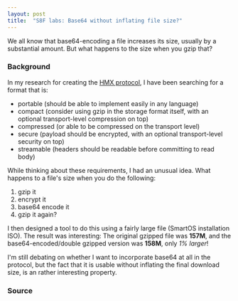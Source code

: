 ```yaml
---
layout: post
title:  "S8F labs: Base64 without inflating file size?"
---
```


We all know that base64-encoding a file increases its size, usually by a substantial
amount. But what happens to the size when you gzip that?

### Background

In my research for creating the [HMX protocol](https://s8f.org/1395871438/), I
have been searching for a format that is:

- portable (should be able to implement easily in any language)
- compact (consider using gzip in the storage format itself, with an optional transport-level compression on top)
- compressed (or able to be compressed on the transport level)
- secure (payload should be encrypted, with an optional transport-level security on top)
- streamable (headers should be readable before committing to read body)

While thinking about these requirements, I had an unusual idea. What happens
to a file's size when you do the following:

1. gzip it
2. encrypt it
3. base64 encode it
4. gzip it again?

I then designed a tool to do this using a fairly large file (SmartOS
installation ISO). The result was interesting: The original gzipped file was **157M**,
and the base64-encoded/double gzipped version was **158M**, only _1% larger_!

I'm still debating on whether I want to incorporate base64 at all in the protocol,
but the fact that it is usable without inflating the final download size, is
an rather interesting property.

### Source

<script src="https://gist.github.com/carlos8f/e13e4dabf38f3d10b278.js"></script>
